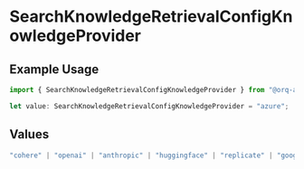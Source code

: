 # SearchKnowledgeRetrievalConfigKnowledgeProvider

## Example Usage

```typescript
import { SearchKnowledgeRetrievalConfigKnowledgeProvider } from "@orq-ai/node/models/operations";

let value: SearchKnowledgeRetrievalConfigKnowledgeProvider = "azure";
```

## Values

```typescript
"cohere" | "openai" | "anthropic" | "huggingface" | "replicate" | "google" | "google-ai" | "azure" | "aws" | "anyscale" | "perplexity" | "groq" | "fal" | "leonardoai" | "nvidia" | "jina" | "togetherai" | "elevenlabs"
```